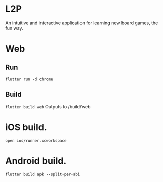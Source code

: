 # L2P

An intuitive and interactive application for learning new board games, the fun way.

# Web

## Run

`flutter run -d chrome`

## Build

`flutter build web`
Outputs to /build/web

# iOS build.

`open ios/runner.xcworkspace`

# Android build.

`flutter build apk --split-per-abi`
